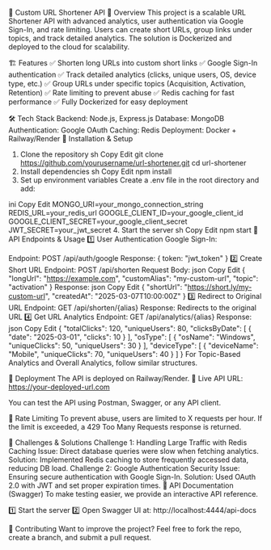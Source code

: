 🚀 Custom URL Shortener API
📌 Overview
This project is a scalable URL Shortener API with advanced analytics, user authentication via Google Sign-In, and rate limiting. Users can create short URLs, group links under topics, and track detailed analytics. The solution is Dockerized and deployed to the cloud for scalability.

🏗️ Features
✅ Shorten long URLs into custom short links
✅ Google Sign-In authentication
✅ Track detailed analytics (clicks, unique users, OS, device type, etc.)
✅ Group URLs under specific topics (Acquisition, Activation, Retention)
✅ Rate limiting to prevent abuse
✅ Redis caching for fast performance
✅ Fully Dockerized for easy deployment

🛠️ Tech Stack
Backend: Node.js, Express.js
Database: MongoDB
Authentication: Google OAuth
Caching: Redis
Deployment: Docker + Railway/Render
🔧 Installation & Setup
1. Clone the repository
sh
Copy
Edit
git clone https://github.com/yourusername/url-shortener.git
cd url-shortener
2. Install dependencies
sh
Copy
Edit
npm install
3. Set up environment variables
Create a .env file in the root directory and add:

ini
Copy
Edit
MONGO_URI=your_mongo_connection_string
REDIS_URL=your_redis_url
GOOGLE_CLIENT_ID=your_google_client_id
GOOGLE_CLIENT_SECRET=your_google_client_secret
JWT_SECRET=your_jwt_secret
4. Start the server
sh
Copy
Edit
npm start
📡 API Endpoints & Usage
1️⃣ User Authentication
Google Sign-In:

Endpoint: POST /api/auth/google
Response: { token: "jwt_token" }
2️⃣ Create Short URL
Endpoint: POST /api/shorten
Request Body:
json
Copy
Edit
{
  "longUrl": "https://example.com",
  "customAlias": "my-custom-url",
  "topic": "activation"
}
Response:
json
Copy
Edit
{
  "shortUrl": "https://short.ly/my-custom-url",
  "createdAt": "2025-03-07T10:00:00Z"
}
3️⃣ Redirect to Original URL
Endpoint: GET /api/shorten/{alias}
Response: Redirects to the original URL
4️⃣ Get URL Analytics
Endpoint: GET /api/analytics/{alias}
Response:
json
Copy
Edit
{
  "totalClicks": 120,
  "uniqueUsers": 80,
  "clicksByDate": [
    { "date": "2025-03-01", "clicks": 10 }
  ],
  "osType": [
    { "osName": "Windows", "uniqueClicks": 50, "uniqueUsers": 30 }
  ],
  "deviceType": [
    { "deviceName": "Mobile", "uniqueClicks": 70, "uniqueUsers": 40 }
  ]
}
For Topic-Based Analytics and Overall Analytics, follow similar structures.

🚀 Deployment
The API is deployed on Railway/Render.
🔗 Live API URL: https://your-deployed-url.com

You can test the API using Postman, Swagger, or any API client.

🛑 Rate Limiting
To prevent abuse, users are limited to X requests per hour.
If the limit is exceeded, a 429 Too Many Requests response is returned.

📝 Challenges & Solutions
Challenge 1: Handling Large Traffic with Redis Caching
Issue: Direct database queries were slow when fetching analytics.
Solution: Implemented Redis caching to store frequently accessed data, reducing DB load.
Challenge 2: Google Authentication Security
Issue: Ensuring secure authentication with Google Sign-In.
Solution: Used OAuth 2.0 with JWT and set proper expiration times.
📖 API Documentation (Swagger)
To make testing easier, we provide an interactive API reference.

1️⃣ Start the server
2️⃣ Open Swagger UI at: http://localhost:4444/api-docs

🤝 Contributing
Want to improve the project? Feel free to fork the repo, create a branch, and submit a pull request.

